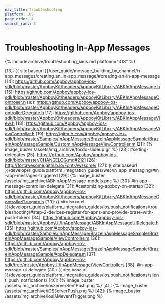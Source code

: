 ```yaml
---
nav_title: Troubleshooting
platform: iOS
page_order: 4
search_rank: 5
---
```


# Troubleshooting In-App Messages

{% include archive/troubleshooting_iams.md platform="iOS" %}

[1]: #customize-inAppMessage-dashboard
[2]: #customize-inAppMessage-code
[3]: #set-delegate
[4]: #customize-inAppMessage-display
[5]: #before-display
[6]: #manual-cue
[7]: #situational-display
[8]: #inAppMessage-click
[9]: #custom-view
[10]: #custom-inAppMessage
[11]: #custom-complete
[12]: #method-declarations
[13]: {{ site.baseurl }}/user_guide/message_building_by_channel/in-app_messages/creating_an_in-app_message/#creating-an-in-app-message
[14]: https://github.com/Appboy/appboy-ios-sdk/blob/master/AppboyKit/headers/AppboyKitLibrary/ABKInAppMessage.h
[15]: https://github.com/Appboy/appboy-ios-sdk/blob/master/AppboyKit/headers/AppboyKitLibrary/ABKInAppMessageController.h
[16]: https://github.com/Appboy/appboy-ios-sdk/blob/master/AppboyKit/headers/AppboyKitLibrary/ABKInAppMessageControllerDelegate.h
[17]: https://github.com/Appboy/appboy-ios-sdk/blob/master/AppboyKit/headers/AppboyKitLibrary/ABKInAppMessageView.h
[18]: https://github.com/Appboy/appboy-ios-sdk/blob/master/AppboyKit/headers/AppboyKitLibrary/ABKInAppMessageViewController.h
[19]: https://github.com/Appboy/appboy-ios-sdk/blob/master/Samples/InAppMessage/BrazeInAppMessageSample/BrazeInAppMessageSample/CustomInAppMessageViewController.m
[21]: {% image_buster /assets/img_archive/foodo-slideup.gif %}
[23]: #setting-delegates
[25]: https://github.com/Appboy/appboy-ios-sdk/blob/master/CHANGELOG.md#2121
[26]: http://fortawesome.github.io/Font-Awesome/
[27]: {{ site.baseurl }}/developer_guide/platform_integration_guides/web/in_app_messaging/#in-app-messages-triggered
[29]: {% image_buster /assets/img_archive/ABKInAppMessage-models.png %}
[30]: #in-app-message-controller-delegate
[31]: #customizing-appboy-on-startup
[32]: https://github.com/Appboy/appboy-ios-sdk/blob/master/AppboyKit/headers/AppboyKitLibrary/ABKInAppMessageControllerDelegate.h
[33]: {{ site.baseurl }}/developer_guide/platform_integration_guides/ios/push_notifications/troubleshooting/#step-2-devices-register-for-apns-and-provide-braze-with-push-tokens
[34]: https://github.com/Appboy/appboy-ios-sdk/blob/master/AppboyUI/InAppMessage/ABKInAppMessageUIDelegate.h
[35]: https://github.com/Appboy/appboy-ios-sdk/blob/master/Samples/InAppMessage/BrazeInAppMessageSample/BrazeInAppMessageSample/ViewController.m
[36]: https://github.com/Appboy/appboy-ios-sdk/blob/master/Samples/InAppMessage/BrazeInAppMessageSample/BrazeInAppMessageSample/AppDelegate.m
[37]: https://github.com/Appboy/appboy-ios-sdk/tree/master/AppboyUI/InAppMessage/ViewControllers
[38]: #in-app-mssage-ui-delegate
[39]: {{ site.baseurl }}/developer_guide/platform_integration_guides/ios/push_notifications/silent_push_notifications/
[40]: {% image_buster /assets/img_archive/iosServerSentPush.png %}
[41]: {% image_buster /assets/img_archive/iOSServerPush.png %}
[42]: {% image_buster /assets/img_archive/iosIAMeventTrigger.png %}
